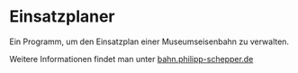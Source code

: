 # Einsatzplaner
Ein Programm, um den Einsatzplan einer Museumseisenbahn zu verwalten.

Weitere Informationen findet man unter [bahn.philipp-schepper.de](http://bahn.philipp-schepper.de "Hier geht es zur offiziellen Seite des Programms")
